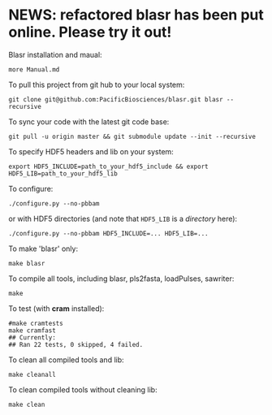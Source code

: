 # NEWS: refactored blasr has been put online. Please try it out!

Blasr installation and maual: 

    more Manual.md

To pull this project from git hub to your local system:

    git clone git@github.com:PacificBiosciences/blasr.git blasr --recursive

To sync your code with the latest git code base:

    git pull -u origin master && git submodule update --init --recursive 

To specify HDF5 headers and lib on your system:

    export HDF5_INCLUDE=path_to_your_hdf5_include && export HDF5_LIB=path_to_your_hdf5_lib

To configure:

    ./configure.py --no-pbbam

or with HDF5 directories (and note that `HDF5_LIB` is a *directory* here):

    ./configure.py --no-pbbam HDF5_INCLUDE=... HDF5_LIB=...

To make 'blasr' only:

    make blasr

To compile all tools, including blasr, pls2fasta, loadPulses, sawriter:

    make

To test (with **cram** installed):

    #make cramtests
    make cramfast
    ## Currently:
    ## Ran 22 tests, 0 skipped, 4 failed.

To clean all compiled tools and lib:

    make cleanall

To clean compiled tools without cleaning lib:

    make clean
